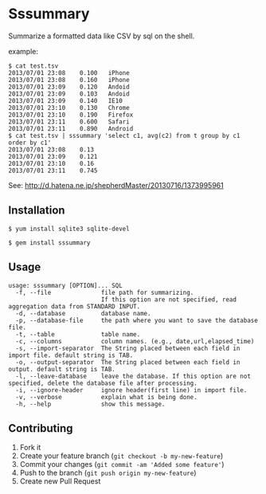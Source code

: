 # Sssummary

Summarize a formatted data like CSV by sql on the shell.

example:

```zsh:test.tsv
$ cat test.tsv
2013/07/01 23:08    0.100	iPhone
2013/07/01 23:08	0.160	iPhone
2013/07/01 23:09	0.120	Andoid
2013/07/01 23:09	0.103	Andoid
2013/07/01 23:09	0.140	IE10
2013/07/01 23:10	0.130	Chrome
2013/07/01 23:10	0.190	Firefox
2013/07/01 23:11	0.600	Safari
2013/07/01 23:11	0.890	Android
$ cat test.tsv | sssummary 'select c1, avg(c2) from t group by c1 order by c1'
2013/07/01 23:08    0.13
2013/07/01 23:09	0.121
2013/07/01 23:10	0.16
2013/07/01 23:11	0.745
```

See: http://d.hatena.ne.jp/shepherdMaster/20130716/1373995961

## Installation

    $ yum install sqlite3 sqlite-devel

    $ gem install sssummary

## Usage

	usage: sssummary [OPTION]... SQL
	  -f, --file              file path for summarizing.
	                          If this option are not specified, read aggregation data from STANDARD INPUT.
	  -d, --database          database name.
	  -p, --database-file     the path where you want to save the database file.
	  -t, --table             table name.
	  -c, --columns           column names. (e.g., date,url,elapsed_time)
	  -s, --import-separator  The String placed between each field in import file. default string is TAB.
	  -o, --output-separator  The String placed between each field in output. default string is TAB.
	  -l, --leave-database    leave the database. If this option are not specified, delete the database file after processing.
	  -i, --ignore-header     ignore header(first line) in import file.
	  -v, --verbose           explain what is being done.
	  -h, --help              show this message.


## Contributing

1. Fork it
2. Create your feature branch (`git checkout -b my-new-feature`)
3. Commit your changes (`git commit -am 'Added some feature'`)
4. Push to the branch (`git push origin my-new-feature`)
5. Create new Pull Request

